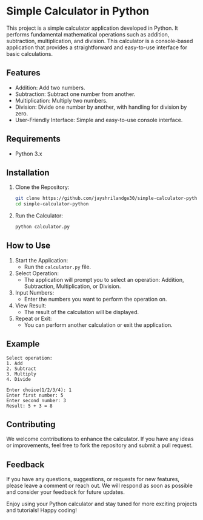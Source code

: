 # Simple Calculator in Python

This project is a simple calculator application developed in Python. It performs fundamental mathematical operations such as addition, subtraction, multiplication, and division. This calculator is a console-based application that provides a straightforward and easy-to-use interface for basic calculations.

## Features
- Addition: Add two numbers.
- Subtraction: Subtract one number from another.
- Multiplication: Multiply two numbers.
- Division: Divide one number by another, with handling for division by zero.
- User-Friendly Interface: Simple and easy-to-use console interface.

## Requirements
- Python 3.x

## Installation
1. Clone the Repository:
    ```bash
    git clone https://github.com/jayshrilandge30/simple-calculator-python.git
    cd simple-calculator-python
    ```
2. Run the Calculator:
    ```bash
    python calculator.py
    ```

## How to Use
1. Start the Application:
   - Run the `calculator.py` file.
2. Select Operation:
   - The application will prompt you to select an operation: Addition, Subtraction, Multiplication, or Division.
3. Input Numbers:
   - Enter the numbers you want to perform the operation on.
4. View Result:
   - The result of the calculation will be displayed.
5. Repeat or Exit:
   - You can perform another calculation or exit the application.

## Example
```
Select operation:
1. Add
2. Subtract
3. Multiply
4. Divide

Enter choice(1/2/3/4): 1
Enter first number: 5
Enter second number: 3
Result: 5 + 3 = 8
```

## Contributing
We welcome contributions to enhance the calculator. If you have any ideas or improvements, feel free to fork the repository and submit a pull request.

## Feedback
If you have any questions, suggestions, or requests for new features, please leave a comment or reach out. We will respond as soon as possible and consider your feedback for future updates.


Enjoy using your Python calculator and stay tuned for more exciting projects and tutorials!  Happy coding!

